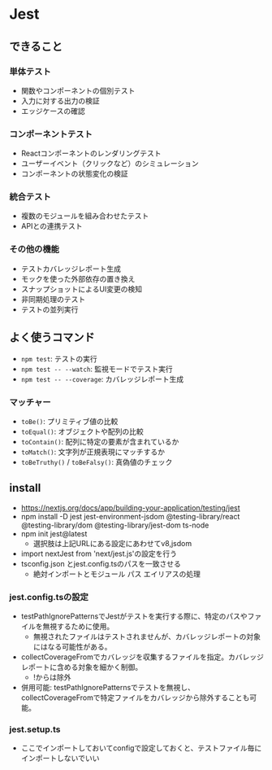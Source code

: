 # Jest

## できること

### 単体テスト
- 関数やコンポーネントの個別テスト
- 入力に対する出力の検証
- エッジケースの確認

### コンポーネントテスト
- Reactコンポーネントのレンダリングテスト
- ユーザーイベント（クリックなど）のシミュレーション
- コンポーネントの状態変化の検証

### 統合テスト
- 複数のモジュールを組み合わせたテスト
- APIとの連携テスト

### その他の機能
- テストカバレッジレポート生成
- モックを使った外部依存の置き換え
- スナップショットによるUI変更の検知
- 非同期処理のテスト
- テストの並列実行

## よく使うコマンド
- `npm test`: テストの実行
- `npm test -- --watch`: 監視モードでテスト実行
- `npm test -- --coverage`: カバレッジレポート生成

### マッチャー
- `toBe()`: プリミティブ値の比較
- `toEqual()`: オブジェクトや配列の比較
- `toContain()`: 配列に特定の要素が含まれているか
- `toMatch()`: 文字列が正規表現にマッチするか
- `toBeTruthy()` / `toBeFalsy()`: 真偽値のチェック


## install
- https://nextjs.org/docs/app/building-your-application/testing/jest
- npm install -D jest jest-environment-jsdom @testing-library/react @testing-library/dom @testing-library/jest-dom ts-node
- npm init jest@latest
    - 選択肢は上記URLにある設定にあわせてv8,jsdom
- import nextJest from 'next/jest.js'の設定を行う
- tsconfig.json とjest.config.tsのパスを一致させる
    - 絶対インポートとモジュール パス エイリアスの処理

### jest.config.tsの設定
- testPathIgnorePatternsでJestがテストを実行する際に、特定のパスやファイルを無視するために使用。
    - 無視されたファイルはテストされませんが、カバレッジレポートの対象にはなる可能性がある。
- collectCoverageFromでカバレッジを収集するファイルを指定。カバレッジレポートに含める対象を細かく制御。
    - !からは除外
- 併用可能: testPathIgnorePatternsでテストを無視し、collectCoverageFromで特定ファイルをカバレッジから除外することも可能。

### jest.setup.ts
- ここでインポートしておいてconfigで設定しておくと、テストファイル毎にインポートしないでいい
